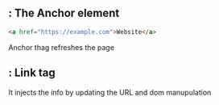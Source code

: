 ## <a>: The Anchor element

```html
<a href="https://example.com">Website</a>
```
Anchor thag refreshes the page 

## <Link>: Link tag
It injects the info by updating the URL and dom manupulation
